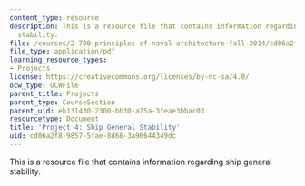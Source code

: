 ```yaml
---
content_type: resource
description: This is a resource file that contains information regarding ship general
  stability.
file: /courses/2-700-principles-of-naval-architecture-fall-2014/cd06a2f898575fae8d663a96644349dc_MIT2_700F14_project_4.pdf
file_type: application/pdf
learning_resource_types:
- Projects
license: https://creativecommons.org/licenses/by-nc-sa/4.0/
ocw_type: OCWFile
parent_title: Projects
parent_type: CourseSection
parent_uid: eb131430-2300-bb30-a25a-3feae3bbac03
resourcetype: Document
title: 'Project 4: Ship General Stability'
uid: cd06a2f8-9857-5fae-8d66-3a96644349dc
---
```

This is a resource file that contains information regarding ship general stability.